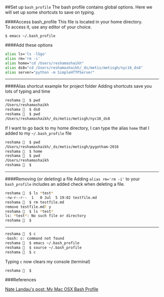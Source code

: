 ##Set up `bash_profile`
The bash profile contains global options.  Here we will set up some shortcuts to save on typing.  


####Access bash_profile
This file is located in your home directory.  
To access it, use any editor of your choice.
```
$ emacs ~/.bash_profile
```

####Add these options

```bash
alias ls='ls -lGgo'
alias rm='rm -i'
alias home="cd /Users/reshamashaikh"
alias ds8="cd /Users/reshamashaikh/_ds/metis/metisgh/nyc16_ds8"
alias server="python -m SimpleHTTPServer"

```

---

####Alias shortcut example for project folder
Adding shortcuts save you lots of typing and time
```bash
reshama 🐘  $ pwd
/Users/reshamashaikh
reshama 🐘  $ ds8
reshama 🐘  $ pwd
/Users/reshamashaikh/_ds/metis/metisgh/nyc16_ds8
```

If I want to go back to my home directory, I can type the alias `home` that I added to my `~/.bash_profile` file  
```bash
reshama 🐘  $ pwd
/Users/reshamashaikh/_ds/metis/metisgh/pygotham-2016
reshama 🐘  $ home
reshama 🐘  $ pwd
/Users/reshamashaikh
reshama 🐘  $ 
```

---

####Removing (or deleting) a file 
Adding `alias rm='rm -i'` to your `bash_profile` includes an added check when deleting a file.   
```bash
reshama 🐘  $ ls *test*
-rw-r--r--  1   0 Jul  5 19:02 testfile.md
reshama 🐘  $ rm testfile.md
remove testfile.md? y
reshama 🐘  $ ls *test*
ls: *test*: No such file or directory
reshama 🐘  $ 
```

---

```bash
reshama 🐘  $ c
-bash: c: command not found
reshama 🐘  $ emacs ~/.bash_profile
reshama 🐘  $ source ~/.bash_profile
reshama 🐘  $ c
```
Typing `c` now clears my console (terminal)  
```
reshama 🐘  $ 
```



###References

[Nate Landau's post: My Mac OSX Bash Profile](https://natelandau.com/my-mac-osx-bash_profile/)
